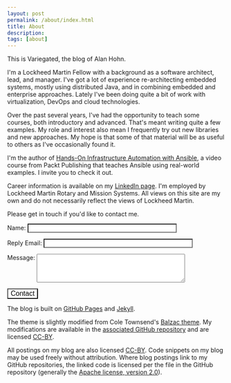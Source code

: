 ```yaml
---
layout: post
permalink: /about/index.html
title: About 
description: 
tags: [about]
---
```


This is Variegated, the blog of Alan Hohn.

I'm a Lockheed Martin Fellow with a background as a software architect,
lead, and manager. I've got a lot of experience re-architecting embedded 
systems, mostly using distributed Java, and in combining embedded and
enterprise approaches. Lately I've been doing quite a bit of work with
virtualization, DevOps and cloud technologies.

Over the past several years, I've had the opportunity to teach some courses,
both introductory and advanced. That's meant writing quite a few examples. My
role and interest also mean I frequently try out new libraries and new
approaches. My hope is that some of that material will be as useful to others
as I've occasionally found it.

I'm the author of [Hands-On Infrastructure Automation with Ansible][ansvid],
a video course from Packt Publishing that teaches Ansible using real-world
examples. I invite you to check it out.

[ansvid]:https://www.packtpub.com/application-development/hands-infrastructure-automation-ansible-video

Career information is available on my [LinkedIn page][li]. I'm
employed by Lockheed Martin Rotary and Mission Systems. All views on this site
are my own and do not necessarily reflect the views of Lockheed Martin.

[li]:http://www.linkedin.com/pub/alan-hohn/27/b35/5a3

Please get in touch if you'd like to contact me.

<form action="http://getsimpleform.com/messages?form_api_token=33f0ff67f59b82a2e1fc69b1e9367e44" method="post">
  <input type='hidden' name='redirect_to' value='{{ site.url }}/thanks' />
  <p>
  Name:
  <input type="text" name="Name" size="40" style="color: #000000; background-color: #ffffff" />
  </p>
  <p>
  Reply Email:
  <input type="text" name="Reply Email" size="40" style="color: #000000; background-color: #ffffff" />
  </p>
  <p>
  Message:
  <textarea name="message" rows="4" cols="40" style="vertical-align:top"></textarea>
  </p>
  <p>
  <input type="submit" value="Contact" style="font-size: medium; background-color: #ffffff"/>
  </p>
</form>

The blog is built on [GitHub Pages][ghp] and [Jekyll][].

The theme is slightly modified from Cole Townsend's [Balzac theme][balzac].
My modifications are available in the [associated GitHub repository][blogrepo]
and are licensed [CC-BY][].

All postings on my blog are also licensed [CC-BY][]. Code snippets on my blog may be used freely
without attribution. Where blog postings link to my GitHub repositories, the linked code is
licensed per the file in the GitHub repository (generally the [Apache license, version 2.0][apache2]).

[ghp]:http://pages.github.com/
[jekyll]:http://jekyllrb.com/
[balzac]:http://jekyll.gtat.me/about/
[blogrepo]:https://github.com/AlanHohn/alanhohn.github.io
[cc-by]:http://creativecommons.org/licenses/by/3.0/
[apache2]:http://www.apache.org/licenses/LICENSE-2.0

